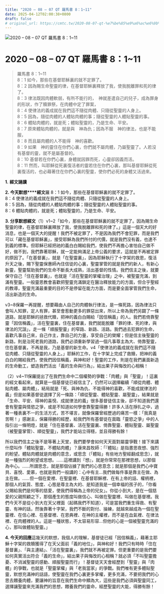 ```yaml
---
title: "2020 – 08 – 07 QT 羅馬書 8：1~11"
date: 2025-04-12T02:00:38+0800
draft: false
# original_url: https://cmtc.tw/2020-08-07-qt-%e7%be%85%e9%a6%ac%e6%9b%b8-8%ef%bc%9a111
---
```


![2020 – 08 – 07 QT 羅馬書 8：1~11](/images/qt.jpg   "2020 – 08 – 07 QT 羅馬書 8：1~11")

# 2020 – 08 – 07 QT 羅馬書 8：1~11

> 羅馬書 8：1~11  
> 8：1 如今，那些在基督耶穌裏的就不定罪了。  
> 8：2 因為賜生命聖靈的律，在基督耶穌裏釋放了我，使我脫離罪和死的律了。  
> 8：3 律法既因肉體軟弱，有所不能行的，　神就差遣自己的兒子，成為罪身的形狀，作了贖罪祭，在肉體中定了罪案，  
> 8：4 使律法的義成就在我們這不隨從肉體、只隨從聖靈的人身上。  
> 8：5 因為，隨從肉體的人體貼肉體的事；隨從聖靈的人體貼聖靈的事。  
> 8：6 體貼肉體的，就是死；體貼聖靈的，乃是生命、平安。  
> 8：7 原來體貼肉體的，就是與　神為仇；因為不服　神的律法，也是不能服，  
> 8：8 而且屬肉體的人不能得　神的喜歡。  
> 8：9 如果　神的靈住在你們心裏，你們就不屬肉體，乃屬聖靈了。人若沒有基督的靈，就不是屬基督的。  
> 8：10 基督若在你們心裏，身體就因罪而死，心靈卻因義而活。  
> 8：11 然而，叫耶穌從死裏復活者的靈若住在你們心裏，那叫基督耶穌從死裏復活的，也必藉著住在你們心裏的聖靈，使你們必死的身體又活過來。

**1.** **經文誦讀**

**2. 今天默想****經文**羅 8：1 如今，那些在基督耶穌裏的就不定罪了。  
8：4 使律法的義成就在我們這不隨從肉體、只隨從聖靈的人身上。  
8：5 因為，隨從肉體的人體貼肉體的事；隨從聖靈的人體貼聖靈的事。  
8：6 體貼肉體的，就是死；體貼聖靈的，乃是生命、平安。

**3. 分享默想經文**（1）v1~2「如今，那些在基督耶穌裏的就不定罪了。因為賜生命聖靈的律，在基督耶穌裏釋放了我，使我脫離罪和死的律了。」這是一個天大的好消息，也是一個天大的提醒！我們不被定罪了，不是因為我們不會犯罪，而是我們可以「藏在基督耶穌裏」，接受耶穌為我們所付的代價，就是我們沒有義，也達不到義的標準。但耶穌已經把祂的義白白賜給我們，使我們不再擔心害怕自己做不好，做不到，我們靠著耶穌，就一定能夠滿足上帝公義的要求，這就是不再被定罪的原因了。「在基督裏」，就是「在聖靈裏」，因為耶穌執行了十字架的救恩，復活升天之後，賜下聖靈保惠師內住信徒的心裏，聖靈掌管的就是我們的新人，有新心新靈，聖靈幫助我們的生命不斷長大成熟，活出基督的性情。我們信主之後，就要保守自己「住在基督裏」，也就是「活在聖靈的掌權治理」之中，被聖靈充滿，到滿有聖靈。一般靈恩教會喜歡把聖靈充滿鎖定在醫治釋放能力的方面，但合乎聖經的教導，聖靈充滿最重要的目的不是停留在能力方面，而是要全面掌管我們生命，活出新造的生命。

v3~8保羅一再提醒，想要藉由人自己的肉體執行律法，是一條死路，因為律法只會叫人知罪，定人有罪，甚至會惹動更多的罪惡出來，所以上帝為我們另闢了一條道路，就是耶穌的拯救代贖，把神的義白白賜給「因信稱義」的人。我們若倚靠聖靈「因信稱義」，活在聖靈裏，住在基督裏，我們就能脫離「罪的律、死的律，與律法的咒詛」，走一條「順服聖靈」的窄路、新路、活路。我們過去犯罪的生命，喜歡凡事自己來，自己作主，靠自己的力量，享受自己的榮耀；但是信主後聖靈的新路，則是治死老我的道路，我們必須重新學習過一個凡事尊主為大、倚靠聖靈，住在基督裏，不再是我，乃是基督的新生命。v4「使律法的義成就在我們這不隨從肉體、只隨從聖靈的人身上。」耶穌的工作，在十字架上完成了救贖，把神的義白白的賜給我們，使我們因信稱義，與神和好！聖靈的工作，則是在我們裏面新造的生命動工，塑造我們活出「義的生命與行為」，結出果子與悔改的心相稱！

（2）v4~11保羅提出了在我們生命中二個權勢的爭戰：「肉體」與「聖靈」！這裏的經文看起來，就算是一個基督徒已經信主了，仍然可以選擇繼續「順從肉體、體貼肉體、屬肉體」，結局就是「死、與神為仇、不能得神的喜歡，不能成就律法的義」但是如果基督徒選擇了另一條路：「順從聖靈、體貼聖靈、屬聖靈」，結果就是「生命、平安、得神的喜悅、成就律法的義」很多基督徒信主後，卻不知道我們還會有聖靈與情慾之爭，或是不知道如何學會靠聖靈得勝！許多人活在掙扎之中，過著一種表裏不一的生活方式，苦不堪言，就像保羅曾經歷過的痛苦一樣：「我真是苦啊！」感謝主，保羅得勝的經歷，給我們所有基督徒在面臨「靈慾之爭」中的人指引出一條明燈，就是「住在基督裏、活在聖靈裏、倚靠聖靈、體貼聖靈、屬聖靈（被聖靈掌管）、順從聖靈」，我們才能站立得穩，並且得勝有餘！

所以我們信主之後不是等著上天堂，我們要學會如何天天面對屬靈爭戰！接下來講什麼叫作「體貼聖靈，不體貼肉體」？康來昌牧師：「『體貼』是指晝思夜想、強烈的盼望。體貼肉體就是肉體的意念，或思念（「體貼」有些地方聖經翻成思念），就是一種強烈的盼望或思想。……這裡講到『想』，就是你常常在那裡思想，以那個為中心。……所謂思念，就是那個佔據了我們的心思意念；就是那個是我們心中寶貝、喜悅、愛慕，也就是我們一般講的：心中有主…我們做每件事是靠主在做、為主在做。……但一個在愛裡、在聖靈裡、在基督耶穌裡、在有上帝的話、權柄裡，那個人的氣質、態度、心態是尊主為大的、是知道我是一個幸福的孩子的，「你看父賜給我們是何等的慈愛，使我們得稱為上帝的兒女」。你從小到大，是在一個慈愛的父親照顧之下，那個產生的態度叫做信心、叫做在聖靈裡、叫做在基督裡。我們今天不是從小到大在天父裡面（起碼我們不知道），可是當我們重生得救、有聖靈、有神的話，然後靠著十字架，我們不斷的對付、操練，就越來越成為一個在聖靈裡、在信心裡、在基督裡、在恩典裡、在神的主權裡，而不是在血氣裡、在律法裡、在肉體裡的人。這是一種狀態，不太容易形容…但他的心是一個被聖靈充滿的心，那叫做體貼聖靈。」

**4. 今天的回應**這幾天的默想，我個人的理解，基督徒已經「因信稱義」，藉著主耶穌十字架的救贖獲得了在天父面前「義的地位」，與神和好！我們只有時時「住在基督裏」、「與主連結」、「活在聖靈裏」，我們就不再被定罪。但更重要的是我們要如何真實活出符合「義的生命」，結出果子與悔改的心相稱？就必須「不叫聖靈擔憂、不消滅聖靈的感動、順服聖靈而行」！基督徒天天會經歷到「聖靈」與「肉體」的爭戰，也就是「聖靈掌權」與「老我當家」的爭戰。我們唯有更多體貼聖靈，默想充滿神的話語，使聖靈在我們心裏更多掌權，更多充滿，不要把我們的心思去餵養肉體，要讓神的旨意在我們生命中顯為大，這些是我們必須與聖靈同工，選擇讓聖靈來充滿我們的思想，餵養我們的靈命，經歷聖靈的大能，得勝有餘！